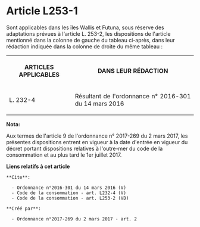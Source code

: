 # Article L253-1

Sont applicables dans les îles Wallis et Futuna, sous réserve des adaptations prévues à l'article L. 253-2, les dispositions
de l'article mentionné dans la colonne de gauche du tableau ci-après, dans leur rédaction indiquée dans la colonne de droite
du même tableau : 

<table>
      <tbody>
        <tr>
          <th>

ARTICLES APPLICABLES 

</th>
          <th>

DANS LEUR RÉDACTION 

</th>
        </tr>
        <tr>
          <td valign="middle" align="justify">

L. 232-4

</td>
          <td valign="middle" align="justify">

Résultant de l'ordonnance n° 2016-301 du 14 mars 2016

</td>
        </tr>
      </tbody>
    </table>

**Nota:**

Aux termes de l'article 9 de l'ordonnance n° 2017-269 du 2 mars 2017,   les présentes dispositions entrent en vigueur à la
date d'entrée en   vigueur du décret portant dispositions relatives à l'outre-mer du code   de la consommation et au plus
tard le 1er juillet 2017.

**Liens relatifs à cet article**

	**Cite**:

	  - Ordonnance n°2016-301 du 14 mars 2016 (V)
	  - Code de la consommation - art. L232-4 (V)
	  - Code de la consommation - art. L253-2 (VD)

	**Créé par**:

	  - Ordonnance n°2017-269 du 2 mars 2017 - art. 2

